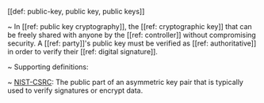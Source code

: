 [[def: public-key, public key, public keys]]

~ In [[ref: public key cryptography]], the [[ref: cryptographic key]] that can be freely shared with anyone by the [[ref: controller]] without compromising security. A [[ref: party]]'s public key must be verified as [[ref: authoritative]] in order to verify their [[ref: digital signature]].

~ Supporting definitions:

~ [NIST-CSRC](https://csrc.nist.gov/glossary/term/public_key): The public part of an asymmetric key pair that is typically used to verify signatures or encrypt data.
